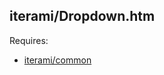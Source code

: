 iterami/Dropdown.htm
--------------------

Requires:
* [iterami/common](https://github.com/iterami/common)
